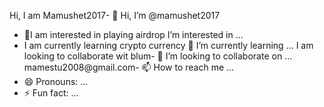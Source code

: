 Hi, I am Mamushet2017- 👋 Hi, I’m @mamushet2017
- 👀I am interested in playing airdrop I’m interested in ...
- I am currently learning crypto currency 🌱 I’m currently learning ...
I am looking to collaborate wit blum- 💞️ I’m looking to collaborate on ...
mamestu2008@gmail.com- 📫 How to reach me ...
- 😄 Pronouns: ...
- ⚡ Fun fact: ...

<!---
mamushet2017/mamushet2017 is a ✨ special ✨ repository because its `README.md` (this file) appears on your GitHub profile.
You can click the Preview link to take a look at your changes.
--->
